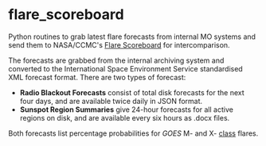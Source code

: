 flare_scoreboard
================

Python routines to grab latest flare forecasts from internal MO systems and send them to NASA/CCMC's [Flare Scoreboard](http://ccmc.gsfc.nasa.gov/challenges/flare.php) for intercomparison.

The forecasts are grabbed from the internal archiving system and converted to the International Space Environment Service standardised XML forecast format. There are two types of forecast:

* **Radio Blackout Forecasts** consist of total disk forecasts for the next four days, and are available twice daily in JSON format. 
* **Sunspot Region Summaries** give 24-hour forecasts for all active regions on disk, and are available every six hours as .docx files. 

Both forecasts list percentage probabilities for _GOES_ M- and X- [class](http://www.swpc.noaa.gov/phenomena/solar-flares-radio-blackouts) flares.